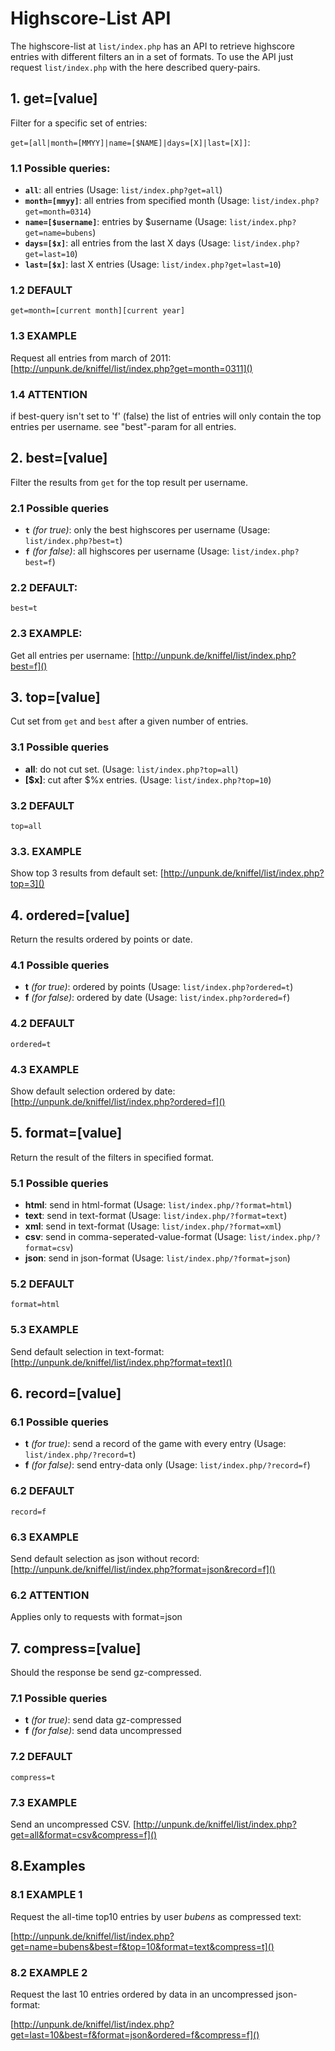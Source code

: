 # Highscore-List API

The highscore-list at `list/index.php` has an API to retrieve highscore entries with different filters an in a set of formats. To use the API just request `list/index.php` with the here described query-pairs.

## 1. get=[value]

Filter for a specific set of entries:

`get=[all|month=[MMYY]|name=[$NAME]|days=[X]|last=[X]]`:

### 1.1 Possible queries:

* **`all`**: all entries (Usage: `list/index.php?get=all`)
* **`month=[mmyy]`**: all entries from specified month (Usage: `list/index.php?get=month=0314`)
* **`name=[$username]`**: entries by $username (Usage: `list/index.php?get=name=bubens`)
* **`days=[$x]`**: all entries from the last X days (Usage: `list/index.php?get=last=10`)
* **`last=[$x]`**: last X entries (Usage: `list/index.php?get=last=10`)

### 1.2 DEFAULT
`get=month=[current month][current year]`

### 1.3 EXAMPLE

Request all entries from march of 2011:
[http://unpunk.de/kniffel/list/index.php?get=month=0311]()

### 1.4 ATTENTION
if best-query isn't set to 'f' (false) the list of entries will only contain the top entries per username. see "best"-param for all entries.

## 2. best=[value]

Filter the results from `get` for the top result per username.

### 2.1 Possible queries

* **`t`** *(for true)*: only the best highscores per username (Usage: `list/index.php?best=t`)
* **`f`** *(for false)*: all highscores per username (Usage: `list/index.php?best=f`)

### 2.2 DEFAULT: 

`best=t`

### 2.3 EXAMPLE: 

Get all entries per username:
[http://unpunk.de/kniffel/list/index.php?best=f]()

## 3. top=[value]

Cut set from `get` and `best` after a given number of entries.

### 3.1 Possible queries

* **all**: do not cut set. (Usage: `list/index.php?top=all`)
* **[$x]**: cut after $%x entries. (Usage: `list/index.php?top=10`)

	
### 3.2 DEFAULT

`top=all`

### 3.3. EXAMPLE

Show top 3 results from default set:
[http://unpunk.de/kniffel/list/index.php?top=3]()

## 4. ordered=[value]

Return the results ordered by points or date.

### 4.1 Possible queries

* **t** *(for true)*: ordered by points (Usage: `list/index.php?ordered=t`)
* **f** *(for false)*: ordered by date (Usage: `list/index.php?ordered=f`)

### 4.2 DEFAULT

`ordered=t`

### 4.3 EXAMPLE

Show default selection ordered by date:
[http://unpunk.de/kniffel/list/index.php?ordered=f]()

## 5. format=[value]

Return the result of the filters in specified format.

### 5.1 Possible queries

* **html**: send in html-format (Usage: `list/index.php/?format=html`)
* **text**: send in text-format (Usage: `list/index.php/?format=text`)
* **xml**: send in text-format (Usage: `list/index.php/?format=xml`)
* **csv**: send in comma-seperated-value-format (Usage: `list/index.php/?format=csv`)
* **json**: send in json-format (Usage: `list/index.php/?format=json`)

### 5.2 DEFAULT

`format=html`

### 5.3 EXAMPLE

Send default selection in text-format:
[http://unpunk.de/kniffel/list/index.php?format=text]()

## 6. record=[value]

### 6.1 Possible queries

* **t** *(for true)*: send a record of the game with every entry (Usage: `list/index.php/?record=t`)
* **f** *(for false)*: send entry-data only (Usage: `list/index.php/?record=f`)

### 6.2 DEFAULT

`record=f`

### 6.3 EXAMPLE

Send default selection as json without record:
[http://unpunk.de/kniffel/list/index.php?format=json&record=f]()

### 6.2 ATTENTION

Applies only to requests with format=json

## 7. compress=[value]

Should the response be send gz-compressed.

### 7.1 Possible queries

* **t** *(for true)*: send data gz-compressed
* **f** *(for false)*: send data uncompressed

### 7.2 DEFAULT

`compress=t`

### 7.3 EXAMPLE

Send an uncompressed CSV.
[http://unpunk.de/kniffel/list/index.php?get=all&format=csv&compress=f]()

## 8.Examples

### 8.1 EXAMPLE 1

Request the all-time top10 entries by user *bubens* as compressed text:

[http://unpunk.de/kniffel/list/index.php?get=name=bubens&best=f&top=10&format=text&compress=t]()

### 8.2 EXAMPLE 2

Request the last 10 entries ordered by data in an uncompressed json-format:

[http://unpunk.de/kniffel/list/index.php?get=last=10&best=f&format=json&ordered=f&compress=f]()

